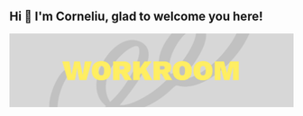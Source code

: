 ## Hi 👋 I'm Corneliu, glad to welcome you here!

![Entry Level Web Developer](https://github.com/cornelber/cornelber/blob/main/updated-banner.jpg)

